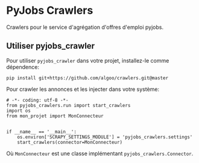 # PyJobs Crawlers

Crawlers pour le service d'agrégation d'offres d'emploi pyjobs.

## Utiliser pyjobs_crawler

Pour utiliser ``pyjobs_crawler`` dans votre projet, installez-le comme dépendence:

```
pip install git+https://github.com/algoo/crawlers.git@master
```

Pour crawler les annonces et les injecter dans votre système:

```
# -*- coding: utf-8 -*-
from pyjobs_crawlers.run import start_crawlers
import os
from mon_projet import MonConnecteur


if __name__ == '__main__':
    os.environ['SCRAPY_SETTINGS_MODULE'] = 'pyjobs_crawlers.settings'
    start_crawlers(connector=MonConnecteur)
```

Où ``MonConnecteur`` est une classe implémentant ``pyjobs_crawlers.Connector``.
